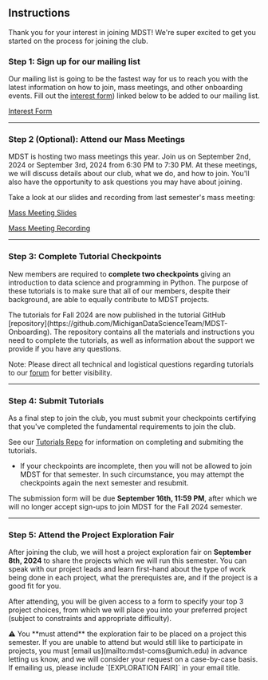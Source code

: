 ## Instructions

Thank you for your interest in joining MDST! We're super excited to get you started on the process for joining the club.

### Step 1: Sign up for our mailing list

Our mailing list is going to be the fastest way for us to reach you with the latest information on how to join, mass meetings, and other onboarding events. Fill out the [interest form](https://forms.gle/MYYA8pqXLMuqb93F7)) linked below to be added to our mailing list.

<p className="md-button-wrapper"><a className="md-button" href="https://forms.gle/MYYA8pqXLMuqb93F7"> Interest Form</a></p>

<a href="#top" class="scroll-up-button"></a>

<hr>

### Step 2 (Optional): Attend our Mass Meetings
<!--- Still need place for mass meetings --->
MDST is hosting two mass meetings this year. Join us on September 2nd, 2024 or September 3rd, 2024 from 6:30 PM to 7:30 PM. At these meetings, we will discuss details about our club, what we do, and how to join. You'll also have the opportunity to ask questions you may have about joining.

Take a look at our slides and recording from last semester's mass meeting:

<p className="md-button-wrapper"><a className="md-button" href="https://docs.google.com/presentation/d/1KwbCaDidWKUAwzVfWL0gRVclE0ImLhjs05ypdxxqTa0/edit?usp=sharing"> Mass Meeting Slides</a></p>
<p className="md-button-wrapper"><a className="md-button" href="https://umich.zoom.us/rec/share/wVLHCDtudkjscVB3y8L2P6CFIwwOu6vyrwYd6YbATAvgEIrc6p1BWwBTLMbKZ9Uj.DjCG-vsr6OsiL-zA"> Mass Meeting Recording</a></p>

<hr>

### Step 3: Complete Tutorial Checkpoints

New members are required to **complete two checkpoints** giving an introduction to data science and programming in Python. The purpose of these tutorials is to make sure that all of our members, despite their background, are able to equally contribute to MDST projects.

<div className="callout font-normal">
    The tutorials for Fall 2024 are now published in the tutorial GitHub [repository](https://github.com/MichiganDataScienceTeam/MDST-Onboarding). The repository contains all the materials and instructions you need to complete the tutorials, as well as information about the support we provide if you have any questions.
</div>

<span className="highlight">Note: </span> Please direct all technical and logistical questions regarding tutorials to our <a href="https://edstem.org/us/join/jxVrDG">forum</a> for better visibility.

<hr>

### Step 4: Submit Tutorials
<!--- Do we have a new project submission link for FA 2024? --->
As a final step to join the club, you must submit your checkpoints certifying that you've completed the fundamental requirements to join the club. 

See our [Tutorials Repo](https://github.com/MichiganDataScienceTeam/MDST-Onboarding) for information on completing and submiting the tutorials. 
- <span className="highlight">If your checkpoints are incomplete, then you will not be allowed to join MDST for that semester.</span> In such circumstance, you may attempt the checkpoints again the next semester and resubmit.


The submission form will be due **September 16th, 11:59 PM**, after which we will no longer accept sign-ups to join MDST for the Fall 2024 semester. 

<hr>

### Step 5: Attend the Project Exploration Fair
<!--- Need to add time and place --->
After joining the club, we will host a project exploration fair on **September 8th, 2024** to share the projects which we will run this semester. You can speak with our project leads and learn first-hand about the type of work being done in each project, what the prerequistes are, and if the project is a good fit for you.

After attending, you will be given access to a form to specify your top 3 project choices, from which we will place you into your preferred project (subject to constraints and appropriate difficulty).

<div className="callout font-normal">
    ⚠️ You **must attend** the exploration fair to be placed on a project this semester. If you are unable to attend but would still like to participate in projects, you must [email us](mailto:mdst-coms@umich.edu) in advance letting us know, and we will consider your request on a case-by-case basis. If emailing us, please include `[EXPLORATION FAIR]` in your email title.
</div>
